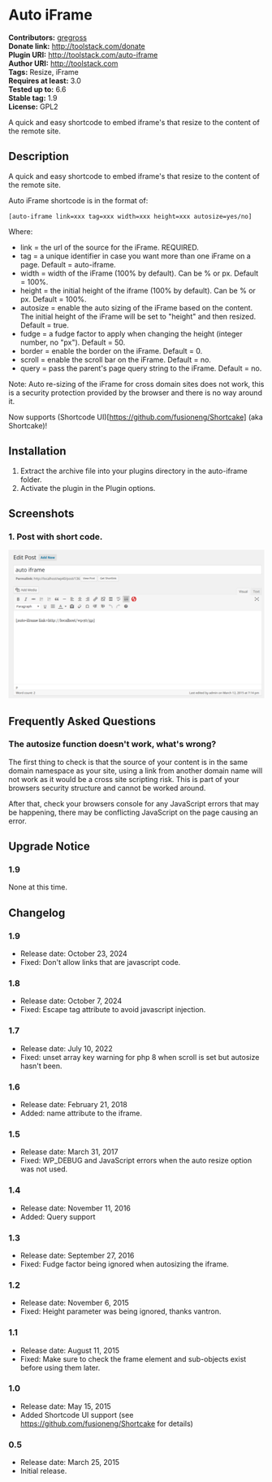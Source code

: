 # Auto iFrame #
**Contributors:** [gregross](https://profiles.wordpress.org/gregross/)  
**Donate link:** http://toolstack.com/donate  
**Plugin URI:** http://toolstack.com/auto-iframe  
**Author URI:** http://toolstack.com  
**Tags:** Resize, iFrame  
**Requires at least:** 3.0  
**Tested up to:** 6.6  
**Stable tag:** 1.9  
**License:** GPL2  

A quick and easy shortcode to embed iframe's that resize to the content of the remote site.

## Description ##

A quick and easy shortcode to embed iframe's that resize to the content of the remote site.

Auto iFrame shortcode is in the format of:

	[auto-iframe link=xxx tag=xxx width=xxx height=xxx autosize=yes/no]

Where:

* link = the url of the source for the iFrame.  REQUIRED.
* tag = a unique identifier in case you want more than one iFrame on a page.  Default = auto-iframe.
* width = width of the iFrame (100% by default).  Can be % or px.  Default = 100%.
* height = the initial height of the iframe (100% by default).  Can be % or px.  Default = 100%.
* autosize = enable the auto sizing of the iFrame based on the content.  The initial height of the iFrame will be set to "height" and then resized.  Default = true.
* fudge = a fudge factor to apply when changing the height (integer number, no "px").  Default = 50.
* border = enable the border on the iFrame.  Default = 0.
* scroll = enable the scroll bar on the iFrame.  Default = no.
* query = pass the parent's page query string to the iFrame.  Default = no.

Note: Auto re-sizing of the iFrame for cross domain sites does not work, this is a security protection provided by the browser and there is no way around it.

Now supports (Shortcode UI)[https://github.com/fusioneng/Shortcake] (aka Shortcake)!

## Installation ##

1. Extract the archive file into your plugins directory in the auto-iframe folder.
2. Activate the plugin in the Plugin options.

## Screenshots ##

### 1. Post with short code. ###
![Post with short code.](assets/screenshot-1.png)


## Frequently Asked Questions ##
### The autosize function doesn't work, what's wrong? ###

The first thing to check is that the source of your content is in the same domain namespace as your site, using a link from another domain name will not work as it would be a cross site scripting risk.  This is part of your browsers security structure and cannot be worked around.

After that, check your browsers console for any JavaScript errors that may be happening, there may be conflicting JavaScript on the page causing an error.

## Upgrade Notice ##
### 1.9 ###
None at this time.

## Changelog ##
### 1.9 ###
* Release date: October 23, 2024
* Fixed: Don't allow links that are javascript code.

### 1.8 ###
* Release date: October 7, 2024
* Fixed: Escape tag attribute to avoid javascript injection.

### 1.7 ###
* Release date: July 10, 2022
* Fixed: unset array key warning for php 8 when scroll is set but autosize hasn't been.

### 1.6 ###
* Release date: February 21, 2018
* Added: name attribute to the iframe.

### 1.5 ###
* Release date: March 31, 2017
* Fixed: WP_DEBUG and JavaScript errors when the auto resize option was not used.

### 1.4 ###
* Release date: November 11, 2016
* Added: Query support

### 1.3 ###
* Release date: September 27, 2016
* Fixed: Fudge factor being ignored when autosizing the iframe.

### 1.2 ###
* Release date: November 6, 2015
* Fixed: Height parameter was being ignored, thanks vantron.

### 1.1 ###
* Release date: August 11, 2015
* Fixed: Make sure to check the frame element and sub-objects exist before using them later.

### 1.0 ###
* Release date: May 15, 2015
* Added Shortcode UI support (see https://github.com/fusioneng/Shortcake for details)

### 0.5 ###
* Release date: March 25, 2015
* Initial release.
